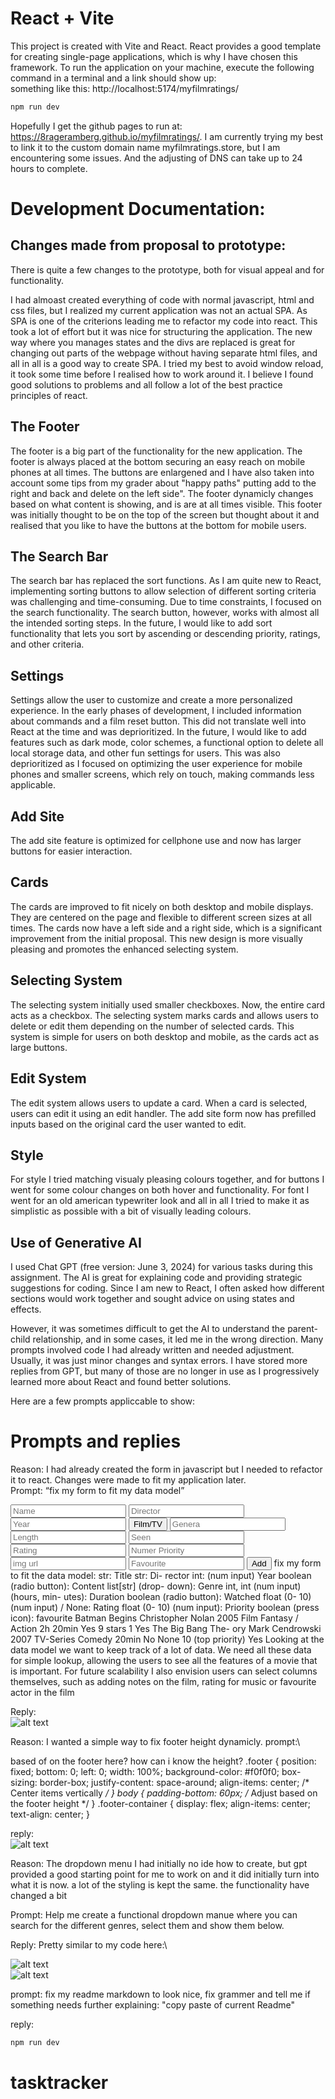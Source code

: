 # React + Vite

This project is created with Vite and React. React provides a good template for creating single-page applications, which is why I have chosen this framework.
To run the application on your machine, execute the following command in a terminal and a link should show up:\
something like this: http://localhost:5174/myfilmratings/

```bash
npm run dev
```

Hopefully I get the github pages to run at: https://8rageramberg.github.io/myfilmratings/. I am currently trying my best to link it to the custom domain name myfilmratings.store, but I am encountering some issues. And the adjusting of DNS can take up to 24 hours to complete.

# Development Documentation: 



## Changes made from proposal to prototype: 
There is quite a few changes to the prototype, both for visual appeal and for functionality.

I had almoast created everything of code with normal javascript, html and css files, but I realized my current application was not an actual SPA. As SPA is one of the criterions leading me to refactor my code into react. This took a lot of effort but it was nice for structuring the application. The new way where you manages states and the divs are replaced is great for changing out parts of the webpage without having separate html files, and all in all is a good way to create SPA. I tried my best to avoid window reload, it took some time before I realised how to work around it. I believe I found good solutions to problems and all follow a lot of the best practice principles of react. 

## The Footer
The footer is a big part of the functionality for the new application. The footer is always placed at the bottom securing an easy reach on mobile phones at all times. The buttons are enlargened and I have also taken into account some tips from my grader about "happy paths" putting add to the right and back and delete on the left side". The footer dynamicly changes based on what content is showing, and is are at all times visible. This footer was initially thought to be on the top of the screen but thought about it and realised that you like to have the buttons at the bottom for mobile users. 

## The Search Bar
The search bar has replaced the sort functions. As I am quite new to React, implementing sorting buttons to allow selection of different sorting criteria was challenging and time-consuming. Due to time constraints, I focused on the search functionality. The search button, however, works with almost all the intended sorting steps. In the future, I would like to add sort functionality that lets you sort by ascending or descending priority, ratings, and other criteria.

## Settings

Settings allow the user to customize and create a more personalized experience. In the early phases of development, I included information about commands and a film reset button. This did not translate well into React at the time and was deprioritized. In the future, I would like to add features such as dark mode, color schemes, a functional option to delete all local storage data, and other fun settings for users. This was also deprioritized as I focused on optimizing the user experience for mobile phones and smaller screens, which rely on touch, making commands less applicable.

## Add Site

The add site feature is optimized for cellphone use and now has larger buttons for easier interaction.

## Cards

The cards are improved to fit nicely on both desktop and mobile displays. They are centered on the page and flexible to different screen sizes at all times. The cards now have a left side and a right side, which is a significant improvement from the initial proposal. This new design is more visually pleasing and promotes the enhanced selecting system.

## Selecting System

The selecting system initially used smaller checkboxes. Now, the entire card acts as a checkbox. The selecting system marks cards and allows users to delete or edit them depending on the number of selected cards. This system is simple for users on both desktop and mobile, as the cards act as large buttons.

## Edit System

The edit system allows users to update a card. When a card is selected, users can edit it using an edit handler. The add site form now has prefilled inputs based on the original card the user wanted to edit.


## Style

For style I tried matching visualy pleasing colours together, and for buttons I went for some colour changes on both hover and functionality. For font I went for an old american typewriter look and all in all I tried to make it as simplistic as possible with a bit of visually leading colours.

## Use of Generative AI

I used Chat GPT (free version: June 3, 2024) for various tasks during this assignment. The AI is great for explaining code and providing strategic suggestions for coding. Since I am new to React, I often asked how different sections would work together and sought advice on using states and effects.

However, it was sometimes difficult to get the AI to understand the parent-child relationship, and in some cases, it led me in the wrong direction. Many prompts involved code I had already written and needed adjustment. Usually, it was just minor changes and syntax errors. I have stored more replies from GPT, but many of those are no longer in use as I progressively learned more about React and found better solutions.

Here are a few prompts appliccable to show: 


# Prompts and replies
Reason: I had already created the form in javascript but I needed to refactor it to react. Changes were made to fit my application later.\
Prompt:  “fix my form to fit my data model”

 <!-- Input fields --> <form id="addFolderForm"> <input type="text" placeholder="Name" required> <input type="text" placeholder="Director" required> <input type="text" placeholder="Year" required> <button type="radio">Film/TV</button> <input type="text" placeholder="Genera" required> <input type="number" placeholder="Length" required> <input type="text" placeholder="Seen" required> <input type="number" placeholder="Rating" required> <input type="number" placeholder="Numer Priority" required> <input type="text" placeholder="img url" required> <input type="int" placeholder="Favourite" required> <button type="submit">Add</button> fix my form to fit the data model: str: Title str: Di- rector int: (num input) Year boolean (radio button): Content list[str] (drop- down): Genre int, int (num input) (hours, min- utes): Duration boolean (radio button): Watched float (0- 10) (num input) / None: Rating float (0- 10) (num input): Priority boolean (press icon): favourite Batman Begins Christopher Nolan 2005 Film Fantasy / Action 2h 20min Yes 9 stars 1 Yes The Big Bang The- ory Mark Cendrowski 2007 TV-Series Comedy 20min No None 10 (top priority) Yes Looking at the data model we want to keep track of a lot of data. We need all these data for simple lookup, allowing the users to see all the features of a movie that is important. For future scalability I also envision users can select columns themselves, such as adding notes on the film, rating for music or favourite actor in the film

Reply:\
![alt text](gpt/gpt1.png)


Reason: 
I wanted a simple way to fix footer height dynamicly. 
prompt:\

based of on the footer here? how can i know the height?
 .footer { position: fixed; bottom: 0; left: 0; width: 100%; background-color: #f0f0f0; box-sizing: border-box; justify-content: space-around; align-items: center; /* Center items vertically */ } body { padding-bottom: 60px; /* Adjust based on the footer height */ } .footer-container { display: flex; align-items: center; text-align: center; }

reply:\
![alt text](gpt/gpt2.png)



Reason: The dropdown menu I had initially no ide how to create, but gpt provided a good starting point for me to work on and it did initially turn into what it is now. a lot of the styling is kept the same. the functionality have changed a bit

Prompt: Help me create a functional dropdown manue where you can search for the different genres, select them and show them below. 

Reply: Pretty similar to my code here:\

![alt text](gpt/gpt3.png)\
![alt text](gpt/gpt4.png)



prompt: 
fix my  readme markdown to look nice, fix grammer and tell me if something needs further explaining: 
"copy paste of current Readme"

reply: 

```bash
npm run dev
```




# tasktracker
